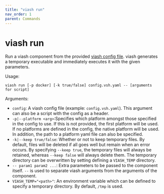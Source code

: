 ```yaml
---
title: "viash run"
nav_order: 1
parent: Commands
---
```


# viash run

Run a viash component from the provided [viash config file](/config).
viash generates a temporary executable and immediately executes it with
the given parameters.

Usage:

    viash run [-p docker] [-k true/false] config.vsh.yaml -- [arguments for script]

Arguments:

  - `config`: A viash config file (example: `config.vsh.yaml`). This
    argument can also be a script with the config as a header.
  - `-p|--platform <arg>`:Specifies which platform amongst those
    specified in the config to use. If this is not provided, the first
    platform will be used. If no platforms are defined in the config,
    the native platform will be used. In addition, the path to a
    platform yaml file can also be specified.
  - `-k|--keep true/false`: Whether or not to keep temporary files. By
    default, files will be deleted if all goes well but remain when an
    error occurs. By specifying `--keep true`, the temporary files will
    always be retained, whereas `--keep false` will always delete them.
    The temporary directory can be overwritten by setting defining a
    `VIASH_TEMP` directory.
  - `-- param1 param2 ...`: Extra parameters to be passed to the
    component itself. `--` is used to separate viash arguments from the
    arguments of the component.
  - `VIASH_TEMP="<path>"`: An environment variable which can be defined
    to specify a temporary directory. By default, `/tmp` is used.
